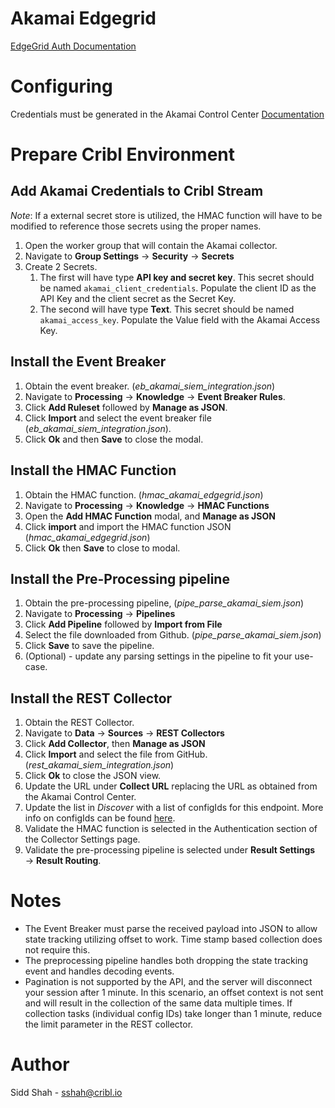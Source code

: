 # Akamai Edgegrid

[EdgeGrid Auth Documentation](https://techdocs.akamai.com/developer/docs/authenticate-with-edgegrid#authentication-protocol-specification)

# Configuring

Credentials must be generated in the Akamai Control Center [Documentation](https://techdocs.akamai.com/developer/docs/create-a-client-with-custom-permissions)

# Prepare Cribl Environment

## Add Akamai Credentials to Cribl Stream

*Note*: If a external secret store is utilized, the HMAC function will have to be modified to reference those secrets using the proper names.

1. Open the worker group that will contain the Akamai collector.
2. Navigate to **Group Settings** → **Security** → **Secrets**
3. Create 2 Secrets. 
   1. The first will have type **API key and secret key**. This secret should be named `akamai_client_credentials`. Populate the client ID as the API Key and the client secret as the Secret Key.
   2. The second will have type **Text**. This secret should be named `akamai_access_key`. Populate the Value field with the Akamai Access Key.

## Install the Event Breaker
1. Obtain the event breaker. (*eb_akamai_siem_integration.json*)
2. Navigate to **Processing** → **Knowledge** → **Event Breaker Rules**.
3. Click **Add Ruleset** followed by **Manage as JSON**.
4. Click **Import** and select the event breaker file (*eb_akamai_siem_integration.json*).
5. Click **Ok** and then **Save** to close the modal.

## Install the HMAC Function
1. Obtain the HMAC function. (*hmac_akamai_edgegrid.json*)
2. Navigate to **Processing** → **Knowledge** → **HMAC Functions**
3. Open the **Add HMAC Function** modal, and **Manage as JSON**
4. Click **import** and import the HMAC function JSON (*hmac_akamai_edgegrid.json*)
5. Click **Ok** then **Save** to close to modal.

## Install the Pre-Processing pipeline
1. Obtain the pre-processing pipeline, (*pipe_parse_akamai_siem.json*)
2. Navigate to **Processing** → **Pipelines**
3. Click **Add Pipeline** followed by **Import from File**
4. Select the file downloaded from Github. (*pipe_parse_akamai_siem.json*)
5. Click **Save** to save the pipeline.
6. (Optional) - update any parsing settings in the pipeline to fit your use-case.

## Install the REST Collector
1. Obtain the REST Collector.
2. Navigate to **Data** → **Sources** → **REST Collectors**
3. Click **Add Collector**, then **Manage as JSON**
4. Click **Import** and select the file from GitHub. (*rest_akamai_siem_integration.json*)
5. Click **Ok** to close the JSON view.
6. Update the URL under **Collect URL** replacing the URL as obtained from the Akamai Control Center.
7. Update the list in *Discover* with a list of configIds for this endpoint. More info on configIds can be found [here](https://techdocs.akamai.com/siem-integration/reference/get-configid).
8. Validate the HMAC function is selected in the Authentication section of the Collector Settings page.
9. Validate the pre-processing pipeline is selected under **Result Settings** → **Result Routing**.

# Notes

- The Event Breaker must parse the received payload into JSON to allow state tracking utilizing offset to work. Time stamp based collection does not require this.
- The preprocessing pipeline handles both dropping the state tracking event and handles decoding events.
- Pagination is not supported by the API, and the server will disconnect your session after 1 minute. In this scenario, an offset context is not sent and will result in the collection of the same data multiple times. If collection tasks (individual config IDs) take longer than 1 minute, reduce the limit parameter in the REST collector.

# Author
Sidd Shah - sshah@cribl.io
